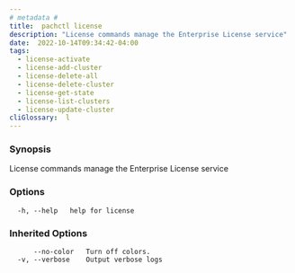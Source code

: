 ```yaml
---
# metadata # 
title:  pachctl license
description: "License commands manage the Enterprise License service"
date:  2022-10-14T09:34:42-04:00
tags:
  - license-activate
  - license-add-cluster
  - license-delete-all
  - license-delete-cluster
  - license-get-state
  - license-list-clusters
  - license-update-cluster
cliGlossary:  l
---
```


### Synopsis

License commands manage the Enterprise License service

### Options

```
  -h, --help   help for license
```

### Inherited Options

```
      --no-color   Turn off colors.
  -v, --verbose    Output verbose logs
```

